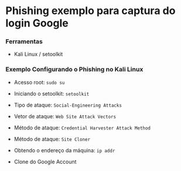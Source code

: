 # Phishing exemplo para captura do login Google

### Ferramentas

- Kali Linux / setoolkit

### Exemplo Configurando o Phishing no Kali Linux

- Acesso root: ``` sudo su ```
- Iniciando o setoolkit: ``` setoolkit ```

- Tipo de ataque: ``` Social-Engineering Attacks ```
- Vetor de ataque: ``` Web Site Attack Vectors ```
- Método de ataque: ```Credential Harvester Attack Method ```
- Método de ataque: ``` Site Cloner ```
- Obtendo o endereço da máquina: ``` ip addr ```
- Clone do Google Account
